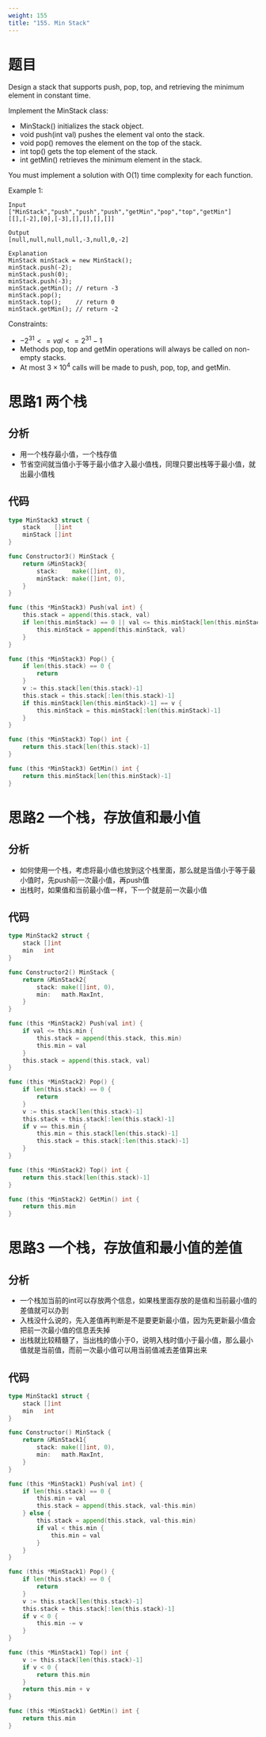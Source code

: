 ```yaml
---
weight: 155
title: "155. Min Stack"
---
```


# 题目

Design a stack that supports push, pop, top, and retrieving the minimum element in constant time.

Implement the MinStack class:

- MinStack() initializes the stack object.
- void push(int val) pushes the element val onto the stack.
- void pop() removes the element on the top of the stack.
- int top() gets the top element of the stack.
- int getMin() retrieves the minimum element in the stack.

You must implement a solution with O(1) time complexity for each function.

Example 1:

```
Input
["MinStack","push","push","push","getMin","pop","top","getMin"]
[[],[-2],[0],[-3],[],[],[],[]]

Output
[null,null,null,null,-3,null,0,-2]

Explanation
MinStack minStack = new MinStack();
minStack.push(-2);
minStack.push(0);
minStack.push(-3);
minStack.getMin(); // return -3
minStack.pop();
minStack.top();    // return 0
minStack.getMin(); // return -2
```

Constraints:

- $-2^{31} <= val <= 2^{31} - 1$
- Methods pop, top and getMin operations will always be called on non-empty stacks.
- At most $3 \times 10^4$ calls will be made to push, pop, top, and getMin.

# 思路1 两个栈

## 分析

- 用一个栈存最小值，一个栈存值
- 节省空间就当值小于等于最小值才入最小值栈，同理只要出栈等于最小值，就出最小值栈

## 代码

```go
type MinStack3 struct {
	stack    []int
	minStack []int
}

func Constructor3() MinStack {
	return &MinStack3{
		stack:    make([]int, 0),
		minStack: make([]int, 0),
	}
}

func (this *MinStack3) Push(val int) {
	this.stack = append(this.stack, val)
	if len(this.minStack) == 0 || val <= this.minStack[len(this.minStack)-1] {
		this.minStack = append(this.minStack, val)
	}
}

func (this *MinStack3) Pop() {
	if len(this.stack) == 0 {
		return
	}
	v := this.stack[len(this.stack)-1]
	this.stack = this.stack[:len(this.stack)-1]
	if this.minStack[len(this.minStack)-1] == v {
		this.minStack = this.minStack[:len(this.minStack)-1]
	}
}

func (this *MinStack3) Top() int {
	return this.stack[len(this.stack)-1]
}

func (this *MinStack3) GetMin() int {
	return this.minStack[len(this.minStack)-1]
}
```

# 思路2 一个栈，存放值和最小值

## 分析

- 如何使用一个栈，考虑将最小值也放到这个栈里面，那么就是当值小于等于最小值时，先push前一次最小值，再push值
- 出栈时，如果值和当前最小值一样，下一个就是前一次最小值

## 代码

```go
type MinStack2 struct {
	stack []int
	min   int
}

func Constructor2() MinStack {
	return &MinStack2{
		stack: make([]int, 0),
		min:   math.MaxInt,
	}
}

func (this *MinStack2) Push(val int) {
	if val <= this.min {
		this.stack = append(this.stack, this.min)
		this.min = val
	}
	this.stack = append(this.stack, val)
}

func (this *MinStack2) Pop() {
	if len(this.stack) == 0 {
		return
	}
	v := this.stack[len(this.stack)-1]
	this.stack = this.stack[:len(this.stack)-1]
	if v == this.min {
		this.min = this.stack[len(this.stack)-1]
		this.stack = this.stack[:len(this.stack)-1]
	}
}

func (this *MinStack2) Top() int {
	return this.stack[len(this.stack)-1]
}

func (this *MinStack2) GetMin() int {
	return this.min
}
```

# 思路3 一个栈，存放值和最小值的差值

## 分析

- 一个栈加当前的int可以存放两个信息，如果栈里面存放的是值和当前最小值的差值就可以办到
- 入栈没什么说的，先入差值再判断是不是要更新最小值，因为先更新最小值会把前一次最小值的信息丢失掉
- 出栈就比较精髓了，当出栈的值小于0，说明入栈时值小于最小值，那么最小值就是当前值，而前一次最小值可以用当前值减去差值算出来

## 代码

```go
type MinStack1 struct {
	stack []int
	min   int
}

func Constructor() MinStack {
	return &MinStack1{
		stack: make([]int, 0),
		min:   math.MaxInt,
	}
}

func (this *MinStack1) Push(val int) {
	if len(this.stack) == 0 {
		this.min = val
		this.stack = append(this.stack, val-this.min)
	} else {
		this.stack = append(this.stack, val-this.min)
		if val < this.min {
			this.min = val
		}
	}
}

func (this *MinStack1) Pop() {
	if len(this.stack) == 0 {
		return
	}
	v := this.stack[len(this.stack)-1]
	this.stack = this.stack[:len(this.stack)-1]
	if v < 0 {
		this.min -= v
	}
}

func (this *MinStack1) Top() int {
	v := this.stack[len(this.stack)-1]
	if v < 0 {
		return this.min
	}
	return this.min + v
}

func (this *MinStack1) GetMin() int {
	return this.min
}
```
